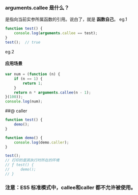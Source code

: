 ### arguments.callee 是什么？
是指向当前实参所属函数的引用。说白了，就是 **函数自己**。
eg.1
```javascript
function test() {
    console.log(arguments.callee == test); 
}
test();  // true
```

eg.2
#### 应用场景
```javascript
var num = (function (n) {
    if (n == 1) {
        return 1;
    }
    return n * arguments.callee(n - 1);
}(100));
console.log(num);
```
##@ caller
```javascript
function test() {
    demo();
}

function demo() {
    console.log(demo.caller);
}

test(); 
// 打印的是其执行时所在的环境
// ƒ test() {
//     demo();
// }
```

### 注意：ES5 标准模式中，callee和caller 都不允许被使用。
